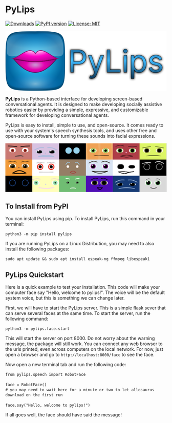 # PyLips

[![Downloads](https://static.pepy.tech/badge/pylips)](https://pepy.tech/project/pylips) [![PyPI version](https://badge.fury.io/py/pylips.svg)](https://badge.fury.io/py/pylips) [![License: MIT](https://img.shields.io/badge/License-MIT-yellow.svg)](https://opensource.org/licenses/MIT)

![The PyLips Logo](docs/source/_static/imgs/pylips_text.png)

**PyLips** is a Python-based interface for developing screen-based conversational agents.
It is designed to make developing socially assistive robotics easier by providing a
simple, expressive, and customizable framework for developing conversational agents.


PyLips is easy to install, simple to use, and open-source.
It comes ready to use with your system's speech synthesis tools, and
uses other free and open-source software for turning these sounds into facial expressions.

![The PyLips Faces](docs/source/_static/imgs/many_faces.png)

## To Install from PyPI

You can install PyLips using pip. To install PyLips, run this command in your terminal:

```
python3 -m pip install pylips
```

If you are running PyLips on a Linux Distribution, you may need to also install the following packages:

```
sudo apt update && sudo apt install espeak-ng ffmpeg libespeak1
```

## PyLips Quickstart

Here is a quick example to test your installation. This code will make your computer face say 
"Hello, welcome to pylips!". The voice will be the default system voice, but this is something
we can change later.

First, we will have to start the PyLips server. This is a simple flask sever that can serve several
faces at the same time. To start the server, run the following command:

```
python3 -m pylips.face.start
```

This will start the server on port 8000. Do not worry about the warning message, the package will 
still work. You can connect any web browser to the urls printed, even across computers on the local network.
For now, just open a browser and go to `http://localhost:8000/face` to see the face.

Now open a new terminal tab and run the following code:

```
from pylips.speech import RobotFace

face = RobotFace()
# you may need to wait here for a minute or two to let allosaurus download on the first run

face.say("Hello, welcome to pylips!")
```

If all goes well, the face should have said the message!


